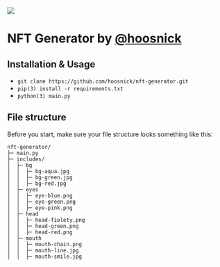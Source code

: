 <img src='https://i.imgur.com/Tfx6YSi.jpg'>

# NFT Generator by [@hoosnick](https://github.com/hoosnick)
## Installation & Usage
- `git clone https://github.com/hoosnick/nft-generator.git`
- `pip(3) install -r requirements.txt`
- `python(3) main.py`

## File structure
Before you start, make sure your file structure looks something like this:
```
nft-generator/
├─ main.py
├─ includes/
│  ├─ bg
│  │  ├─ bg-aqua.jpg
│  │  ├─ bg-green.jpg
│  │  ├─ bg-red.jpg
│  ├─ eyes
│  │  ├─ eye-blue.png
│  │  ├─ eye-green.png
│  │  ├─ eye-pink.png
│  ├─ head
│  │  ├─ head-fiolety.png
│  │  ├─ head-green.png
│  │  ├─ head-red.png
│  ├─ mouth
│  │  ├─ mouth-chain.png
│  │  ├─ mouth-line.jpg
│  │  ├─ mouth-smile.jpg
```